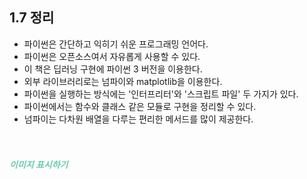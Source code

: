 ## 1.7 정리
+ 파이썬은 간단하고 익히기 쉬운 프로그래밍 언어다.
+ 파이썬은 오픈소스여서 자유롭게 사용할 수 있다.
+ 이 책은 딥러닝 구현에 파이썬 3 버전을 이용한다.
+ 외부 라이브러리로는 넘파이와 matplotlib을 이용한다.
+ 파이썬을 실행하는 방식에는 '인터프리터'와 '스크립트 파일' 두 가지가 있다.
+ 파이썬에서는 함수와 클래스 같은 모듈로 구현을 정리할 수 있다.
+ 넘파이는 다차원 배열을 다루는 편리한 메서드를 많이 제공한다.

##### <br><br><span style="color: mediumaquamarine;">**이미지 표시하기**</spen>